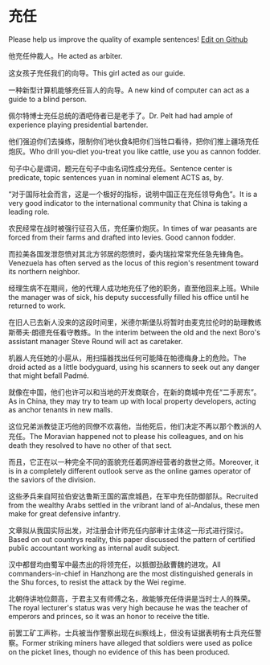 # 充任

Please help us improve the quality of example sentences! [Edit on Github](https://github.com/jiyushe/jiyu-example-sentence-source/blob/main/chinese/chongren.md)

<p><span class="chinese">他充任仲裁人。</span><span class="english">He acted as arbiter.</span></p>

<p><span class="chinese">这女孩子充任我们的向导。</span><span class="english">This girl acted as our guide.</span></p>

<p><span class="chinese">一种新型计算机能够充任盲人的向导。</span><span class="english">A new kind of computer can act as a guide to a blind person.</span></p>

<p><span class="chinese">佩尔特博士充任总统的酒吧侍者已是老手了。</span><span class="english">Dr. Pelt had had ample of experience playing presidential bartender.</span></p>

<p><span class="chinese">他们强迫你们去操练，限制你们地伙食&把你们当牲口看待，把你们推上疆场充任炮灰。</span><span class="english">Who drill you-diet you-treat you like cattle, use you as cannon fodder.</span></p>

<p><span class="chinese">句子中心是谓词，题元在句子中由名词性成分充任。</span><span class="english">Sentence center is predicate, topic sentences yuan in nominal element ACTS as, by.</span></p>

<p><span class="chinese">“对于国际社会而言，这是一个极好的指标，说明中国正在充任领导角色”。</span><span class="english">It is a very good indicator to the international community that China is taking a leading role.</span></p>

<p><span class="chinese">农民经常在战时被强行征召入伍，充任廉价炮灰。</span><span class="english">In times of war peasants are forced from their farms and drafted into levies. Good cannon fodder.</span></p>

<p><span class="chinese">而拉美各国发泄怨愤对其北方邻居的怨愤时，委内瑞拉常常充任急先锋角色。</span><span class="english">Venezuela has often served as the locus of this region's resentment toward its northern neighbor.</span></p>

<p><span class="chinese">经理生病不在期间，他的代理人成功地充任了他的职务，直至他回来上班。</span><span class="english">While the manager was of sick, his deputy successfully filled his office until he returned to work.</span></p>

<p><span class="chinese">在旧人已去新人没来的这段时间里，米德尔斯堡队将暂时由麦克拉伦时的助理教练斯蒂夫·朗德充任看守教练。</span><span class="english">In the interim between the old and the next Boro's assistant manager Steve Round will act as caretaker.</span></p>

<p><span class="chinese">机器人充任她的小扈从，用扫描器找出任何可能降在帕德梅身上的危险。</span><span class="english">The droid acted as a little bodyguard, using his scanners to seek out any danger that might befall Padmé.</span></p>

<p><span class="chinese">就像在中国，他们也许可以和当地的开发商联合，在新的商城中充任“二手房东”。</span><span class="english">As in China, they may try to team up with local property developers, acting as anchor tenants in new malls.</span></p>

<p><span class="chinese">这位兄弟派教徒正巧他的同僚不欢喜他，当他死后，他们决定不再以那个教派的人充任。</span><span class="english">The Moravian happened not to please his colleagues, and on his death they resolved to have no other of that sect.</span></p>

<p><span class="chinese">而且，它正在以一种完全不同的面貌充任着网游经营者的救世之师。</span><span class="english">Moreover, it is in a completely different outlook serve as the online games operator of the saviors of the division.</span></p>

<p><span class="chinese">这些矛兵来自阿拉伯安达鲁斯王国的富庶城邑，在军中充任防御部队。</span><span class="english">Recruited from the wealthy Arabs settled in the vribrant land of al-Andalus, these men make for great defensive infantry.</span></p>

<p><span class="chinese">文章拟从我国实际出发，对注册会计师充任内部审计主体这一形式进行探讨。</span><span class="english">Based on out countrys reality, this paper discussed the pattern of certified public accountant working as internal audit subject.</span></p>

<p><span class="chinese">汉中都督均由蜀军中最杰出的将领充任，以抵御劲敌曹魏的进攻。</span><span class="english">All commanders-in-chief in Hanzhong are the most distinguished generals in the Shu forces, to resist the attack by the Wei regime.</span></p>

<p><span class="chinese">北朝侍讲地位颇高，于君主又有师傅之名，故能够充任侍讲是当时士人的殊荣。</span><span class="english">The royal lecturer's status was very high because he was the teacher of emperors and princes, so it was an honor to receive the title.</span></p>

<p><span class="chinese">前罢工矿工声称，士兵被当作警察出现在纠察线上，但没有证据表明有士兵充任警察。</span><span class="english">Former striking miners have alleged that soldiers were used as police on the picket lines, though no evidence of this has been produced.</span></p>

